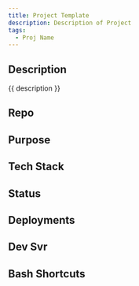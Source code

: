 ```yaml
---
title: Project Template
description: Description of Project
tags:
  - Proj Name
---
```


## Description

{{ description }}

## Repo

## Purpose

## Tech Stack

## Status

## Deployments

## Dev Svr

## Bash Shortcuts
